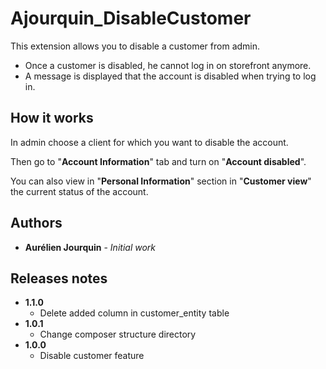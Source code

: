 # Ajourquin_DisableCustomer

This extension allows you to disable a customer from admin.

* Once a customer is disabled, he cannot log in on storefront anymore. 
* A message is displayed that the account is disabled when trying to log in.  

## How it works

In admin choose a client for which you want to disable the account.

Then go to "**Account Information**" tab and turn on "**Account disabled**".

You can also view in "**Personal Information**" section in "**Customer view**" the current status of the account.

## Authors

* **Aurélien Jourquin**       - *Initial work*

## Releases notes
* **1.1.0**
    * Delete added column in customer_entity table
* **1.0.1**
    * Change composer structure directory
* **1.0.0**
    * Disable customer feature